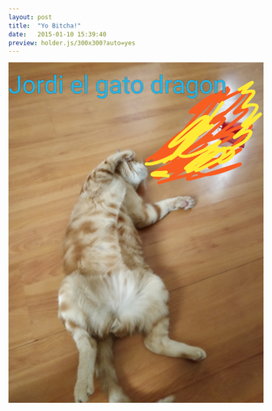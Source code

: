 ```yaml
---
layout: post
title:  "Yo Bitcha!"
date:   2015-01-10 15:39:40
preview: holder.js/300x300?auto=yes
---
```


![Picture 1](/images/jord.jpg)

